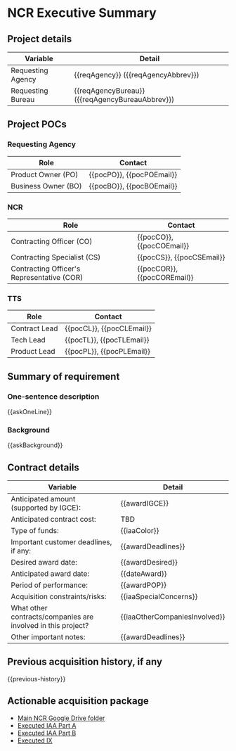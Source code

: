 # NCR Executive Summary

## Project details
| Variable | Detail |
| --- | --- |
| Requesting Agency | {{reqAgency}} ({{reqAgencyAbbrev}}) |
| Requesting Bureau | {{reqAgencyBureau}} ({{reqAgencyBureauAbbrev}}) |

## Project POCs
### Requesting Agency
| Role | Contact |
| --- | --- |
| Product Owner (PO) | {{pocPO}}, {{pocPOEmail}} |
| Business Owner (BO) | {{pocBO}}, {{pocBOEmail}} |

### NCR
| Role | Contact |
| --- | --- |
| Contracting Officer (CO) | {{pocCO}}, {{pocCOEmail}} |
| Contracting Specialist (CS) | {{pocCS}}, {{pocCSEmail}} |
| Contracting Officer's Representative (COR) | {{pocCOR}}, {{pocCOREmail}} |

### TTS
| Role | Contact |
| --- | --- |
| Contract Lead | {{pocCL}}, {{pocCLEmail}} |
| Tech Lead | {{pocTL}}, {{pocTLEmail}} |
| Product Lead | {{pocPL}}, {{pocPLEmail}} |

## Summary of requirement
### One-sentence description
{{askOneLine}}

### Background
{{askBackground}}

## Contract details
| Variable | Detail |
| --- | --- |
| Anticipated amount (supported by IGCE): | {{awardIGCE}} |
| Anticipated contract cost: | TBD |
| Type of funds: | {{iaaColor}} |
| Important customer deadlines, if any: | {{awardDeadlines}} |
| Desired award date: | {{awardDesired}} |
| Anticipated award date: | {{dateAward}} |
| Period of performance: | {{awardPOP}} |
| Acquisition constraints/risks: | {{iaaSpecialConcerns}} |
| What other contracts/companies are involved in this project? | {{iaaOtherCompaniesInvolved}} |
| Other important notes: | {{awardDeadlines}} |

## Previous acquisition history, if any
{{previous-history}}

## Actionable acquisition package
- [Main NCR Google Drive folder]({{urlNCR}})
- [Executed IAA Part A]({{urlIAAPartA}})
- [Executed IAA Part B]({{urlIAAPartB}})
- [Executed IX]({{urlIX}})
